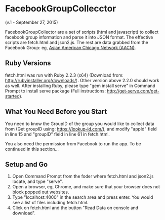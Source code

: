 FacebookGroupCollecctor
=====================================
(v.1 - September 27, 2015)

FacebookGroupCollector are a set of scripts (html and javascript) to collect facebook group information and parse it into JSON format. The effective scripts are fetch.html and json2.js. The rest are data grabbed from the Facebook Group: eg, [Asian American Chicago Network (AACN)](https://www.facebook.com/groups/asianamericanchicagonetwork/).

Ruby Versions
---------------
fetch.html was run with Ruby 2.2.3 (x64) (Download from: http://rubyinstaller.org/downloads/). Other version above 2.2.0 should work as well. After installing Ruby, please type "gem install serve" in Command Prompt to install serve package (Full instructions: http://get-serve.com/get-started).

What You Need Before you Start
-------------------------------
You need to know the GroupID of the group you would like to collect data from (Get groupID using: https://lookup-id.com/), and modify "appId" field in line 15 and "groupID" field in line 61 in fetch.html.

You also need the permission from Facebook to run the app. To be continued in this section...

Setup and Go
-------------
1. Open Command Prompt from the foder where fetch.html and json2.js locate, and type "serve".
2. Open a browser, eg, Chrome, and make sure that your browser does not block popped out websites.
3. Type "localhost:4000" in the search area and press enter. You would see a list of files including fetch.html.
4. Click on fetch.html and the button "Read Data on console and download".

